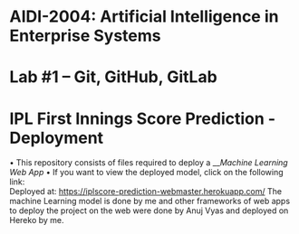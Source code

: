 # AIDI-2004: Artificial Intelligence in Enterprise Systems  
# Lab #1 – Git, GitHub, GitLab


# IPL First Innings Score Prediction - Deployment
• This repository consists of files required to deploy a ___Machine Learning Web App_
• If you want to view the deployed model, click on the following link:<br />
Deployed at: https://iplscore-prediction-webmaster.herokuapp.com/
The machine Learning model is done by me and other frameworks of web apps to deploy the project on the web were done by Anuj Vyas and deployed on Hereko by me.
